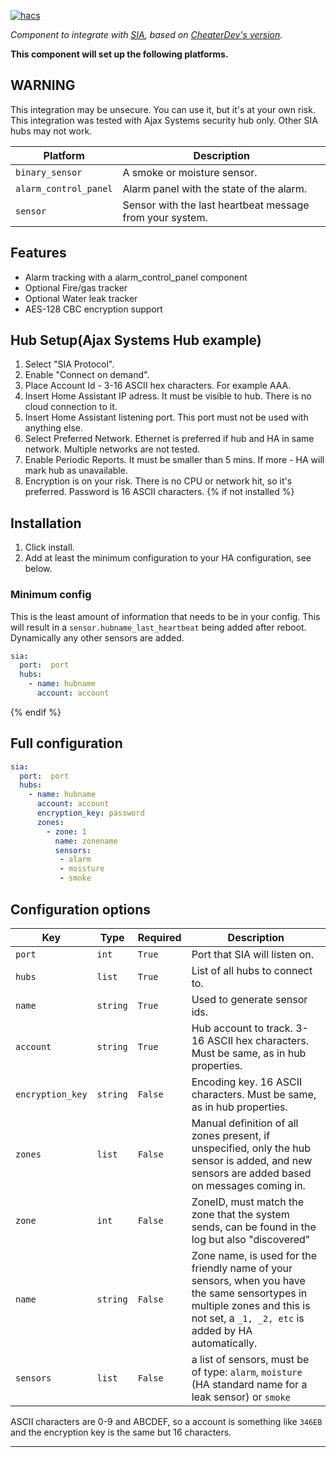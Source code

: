 [![hacs][hacsbadge]](hacs)

_Component to integrate with [SIA][sia], based on [CheaterDev's version][ch_sia]._

**This component will set up the following platforms.**

## WARNING
This integration may be unsecure. You can use it, but it's at your own risk.
This integration was tested with Ajax Systems security hub only. Other SIA hubs may not work.

Platform | Description
-- | --
`binary_sensor` | A smoke or moisture sensor.
`alarm_control_panel` | Alarm panel with the state of the alarm.
`sensor` | Sensor with the last heartbeat message from your system.

## Features
- Alarm tracking with a alarm_control_panel component
- Optional Fire/gas tracker
- Optional Water leak tracker
- AES-128 CBC encryption support

## Hub Setup(Ajax Systems Hub example)

1. Select "SIA Protocol". 
2. Enable "Connect on demand". 
3. Place Account Id - 3-16 ASCII hex characters. For example AAA.
4. Insert Home Assistant IP adress. It must be visible to hub. There is no cloud connection to it.
5. Insert Home Assistant listening port. This port must not be used with anything else.
6. Select Preferred Network. Ethernet is preferred if hub and HA in same network. Multiple networks are not tested.
7. Enable Periodic Reports. It must be smaller than 5 mins. If more - HA will mark hub as unavailable.
8. Encryption is on your risk. There is no CPU or network hit, so it's preferred. Password is 16 ASCII characters.
{% if not installed %}
## Installation

1. Click install.
1. Add at least the minimum configuration to your HA configuration, see below.

### Minimum config
This is the least amount of information that needs to be in your config. This will result in a `sensor.hubname_last_heartbeat` being added after reboot. Dynamically any other sensors are added.

```yaml
sia:
  port:  port
  hubs:
    - name: hubname
      account: account
```

{% endif %}
## Full configuration

```yaml
sia:
  port:  port
  hubs:
    - name: hubname
      account: account
      encryption_key: password
      zones:
        - zone: 1
          name: zonename
          sensors:
           - alarm
           - moisture
           - smoke
```

## Configuration options

Key | Type | Required | Description
-- | -- | -- | --
`port` | `int` | `True` | Port that SIA will listen on.
`hubs` | `list` | `True` | List of all hubs to connect to.
`name` | `string` | `True` | Used to generate sensor ids.
`account` | `string` | `True` |  Hub account to track. 3-16 ASCII hex characters. Must be same, as in hub properties.
`encryption_key` | `string` | `False` | Encoding key. 16 ASCII characters. Must be same, as in hub properties.
`zones` | `list` | `False` | Manual definition of all zones present, if unspecified, only the hub sensor is added, and new sensors are added based on messages coming in.
`zone` | `int` | `False` | ZoneID, must match the zone that the system sends, can be found in the log but also "discovered"
`name` | `string` | `False` | Zone name, is used for the friendly name of your sensors, when you have the same sensortypes in multiple zones and this is not set, a `_1, _2, etc` is added by HA automatically.
`sensors` | `list` | `False` | a list of sensors, must be of type: `alarm`, `moisture` (HA standard name for a leak sensor) or `smoke`

ASCII characters are 0-9 and ABCDEF, so a account is something like `346EB` and the encryption key is the same but 16 characters.
***

[sia]: https://github.com/eavanvalkenburg/sia-ha
[ch_sia]: https://github.com/Cheaterdev/sia-ha
[hacs]: https://github.com/custom-components/hacs
[hacsbadge]: https://img.shields.io/badge/HACS-Custom-orange.svg?style=for-the-badge